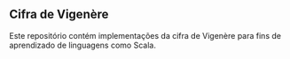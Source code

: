 ## Cifra de Vigenère

Este repositório contém implementações da cifra de Vigenère para fins de aprendizado de linguagens como Scala. 

